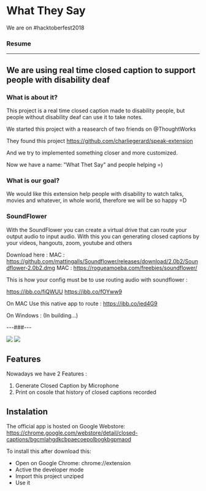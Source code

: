 # What They Say

We are on #hacktoberfest2018

### Resume
--------
We are using real time closed caption to support people with disability deaf
--------

### What is about it?
This project is a real time closed caption made to disability people, but people without disability deaf can use it to take notes.

We started this project with a reasearch of two friends on @ThoughtWorks

They found this project https://github.com/charliegerard/speak-extension

And we try to implemented something closer and more customized.

Now we have a name: "What Thet Say" and people helping =)

### What is our goal?

We would like this extension help people with disability to watch talks, movies and whatever, in whole world, therefore we will be so happy =D

### SoundFlower

With the SoundFlower you can create a virtual drive that can route your output audio to input audio. With this you can generating closed captions by your videos, hangouts, zoom, youtube and others


Download here :
MAC : https://github.com/mattingalls/Soundflower/releases/download/2.0b2/Soundflower-2.0b2.dmg
MAC : https://rogueamoeba.com/freebies/soundflower/

This is how your config must be to use routing audio with soundflower :

https://ibb.co/fiQWUU
https://ibb.co/fOYww9

On MAC Use this native app to route :
https://ibb.co/ied4G9

On Windows : (In building...)

---###---


[<img src="https://lh3.googleusercontent.com/a_wRbnGSVXNPPtsz_7YfI-ZPRXGdSwZv3BF2Zy9O_5nN88ylixHqtwD_3h8EcJrNjylvWSRCdA=w640-h400-e365">](http://google.com.au/)
[<img src="https://lh3.googleusercontent.com/cWXbZguy_V5XQDqfsqYjFYdV155Nsi1lI_x6xTXXHkfkpuBWqDvegPN4Ktl9zjolNr5d_KfB=w640-h400-e365">](http://google.com.au/)

## Features

Nowadays we have 2 Features :

1. Generate Closed Caption by Microphone
2. Print on cosole that history of closed captions recorded


## Instalation

The official app is hosted on Google Webstore:
https://chrome.google.com/webstore/detail/closed-captions/bgcmlahgdkcbpaecoepolbogkbgpmaod

To install this after download this:
 
* Open on Google Chrome: chrome://extension
* Active the developer mode
* Import this project unziped
* Use it
